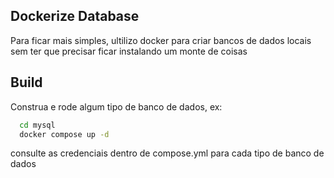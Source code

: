 ## Dockerize Database

Para ficar mais simples, ultilizo docker para criar bancos de dados locais sem ter que precisar ficar instalando um monte de coisas
## Build

Construa e rode algum tipo de banco de dados,
ex:
```bash
  cd mysql
  docker compose up -d
```

consulte as credenciais dentro de compose.yml para cada tipo de banco de dados
